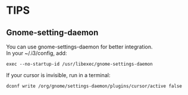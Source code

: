 TIPS
====

Gnome-setting-daemon
--------------------

You can use gnome-settings-daemon for better integration.  
In your ~/.i3/config, add:

    exec --no-startup-id /usr/libexec/gnome-settings-daemon

If your cursor is invisible, run in a terminal:  

    dconf write /org/gnome/settings-daemon/plugins/cursor/active false
